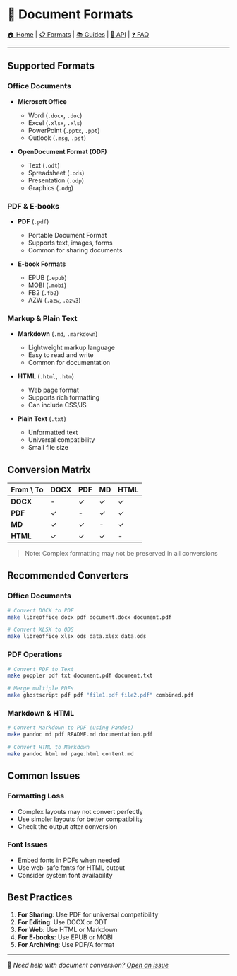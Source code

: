 # 📄 Document Formats

[🏠 Home](../index.md) | [📋 Formats](../formats/) | [📚 Guides](../guides/) | [🔧 API](../api/) | [❓ FAQ](../FAQ.md)

---

## Supported Formats

### Office Documents
- **Microsoft Office**
  - Word (`.docx`, `.doc`)
  - Excel (`.xlsx`, `.xls`)
  - PowerPoint (`.pptx`, `.ppt`)
  - Outlook (`.msg`, `.pst`)

- **OpenDocument Format (ODF)**
  - Text (`.odt`)
  - Spreadsheet (`.ods`)
  - Presentation (`.odp`)
  - Graphics (`.odg`)

### PDF & E-books
- **PDF** (`.pdf`)
  - Portable Document Format
  - Supports text, images, forms
  - Common for sharing documents

- **E-book Formats**
  - EPUB (`.epub`)
  - MOBI (`.mobi`)
  - FB2 (`.fb2`)
  - AZW (`.azw`, `.azw3`)

### Markup & Plain Text
- **Markdown** (`.md`, `.markdown`)
  - Lightweight markup language
  - Easy to read and write
  - Common for documentation

- **HTML** (`.html`, `.htm`)
  - Web page format
  - Supports rich formatting
  - Can include CSS/JS

- **Plain Text** (`.txt`)
  - Unformatted text
  - Universal compatibility
  - Small file size

## Conversion Matrix

| From \ To | DOCX | PDF  | MD   | HTML |
|-----------|------|------|------|------|
| **DOCX**  | -    | ✓    | ✓    | ✓    |
| **PDF**   | ✓    | -    | ✓    | ✓    |
| **MD**    | ✓    | ✓    | -    | ✓    |
| **HTML**  | ✓    | ✓    | ✓    | -    |

> Note: Complex formatting may not be preserved in all conversions

## Recommended Converters

### Office Documents
```bash
# Convert DOCX to PDF
make libreoffice docx pdf document.docx document.pdf

# Convert XLSX to ODS
make libreoffice xlsx ods data.xlsx data.ods
```

### PDF Operations
```bash
# Convert PDF to Text
make poppler pdf txt document.pdf document.txt

# Merge multiple PDFs
make ghostscript pdf pdf "file1.pdf file2.pdf" combined.pdf
```

### Markdown & HTML
```bash
# Convert Markdown to PDF (using Pandoc)
make pandoc md pdf README.md documentation.pdf

# Convert HTML to Markdown
make pandoc html md page.html content.md
```

## Common Issues

### Formatting Loss
- Complex layouts may not convert perfectly
- Use simpler layouts for better compatibility
- Check the output after conversion

### Font Issues
- Embed fonts in PDFs when needed
- Use web-safe fonts for HTML output
- Consider system font availability

## Best Practices

1. **For Sharing**: Use PDF for universal compatibility
2. **For Editing**: Use DOCX or ODT
3. **For Web**: Use HTML or Markdown
4. **For E-books**: Use EPUB or MOBI
5. **For Archiving**: Use PDF/A format

---

📝 *Need help with document conversion? [Open an issue](https://github.com/yourusername/universal-file-converter/issues)*

